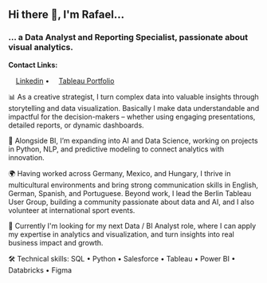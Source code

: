 ## Hi there 👋, I'm Rafael...
### ... a Data Analyst and Reporting Specialist, passionate about visual analytics.


<b>Contact Links:</b> <p align="left"> <a href="https://www.linkedin.com/in/rafa-sandoval/"><img src="https://img.icons8.com/color/96/000000/linkedin-circled.png" height="15"/>Linkedin</a>  •  <a href="https://public.tableau.com/app/profile/rafael.sandoval/"><img src="https://img.icons8.com/color/96/000000/internet.png" height="15"/>Tableau Portfolio</a></p>


📊 As a creative strategist, I turn complex data into valuable insights through storytelling and data visualization. Basically I make data understandable and impactful for the decision-makers – whether using engaging presentations, detailed reports, or dynamic dashboards.

🤖 Alongside BI, I’m expanding into AI and Data Science, working on projects in Python, NLP, and predictive modeling to connect analytics with innovation.

🌍 Having worked across Germany, Mexico, and Hungary, I thrive in multicultural environments and bring strong communication skills in English, German, Spanish, and Portuguese. Beyond work, I lead the Berlin Tableau User Group, building a community passionate about data and AI, and I also volunteer at international sport events.

🚀 Currently I'm looking for my next Data / BI Analyst role, where I can apply my expertise in analytics and visualization, and turn insights into real business impact and growth.

🛠️ Technical skills: SQL • Python • Salesforce • Tableau • Power BI • Databricks • Figma
